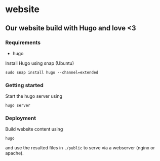 # website
## Our website build with Hugo and love &lt;3 


### Requirements

- hugo 

Install Hugo using snap (Ubuntu)
```
sudo snap install hugo --channel=extended
```

### Getting started

Start the hugo server using 
```
hugo server
```


### Deployment

Build website content using 
```
hugo
```

and use the resulted files in `./public` to serve via a webserver (nginx or apache).